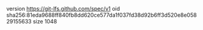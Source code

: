 version https://git-lfs.github.com/spec/v1
oid sha256:81eda9688ff840fb8dd620ce577da1f037fd38d92b6ff3d520e8e05829155633
size 1048
